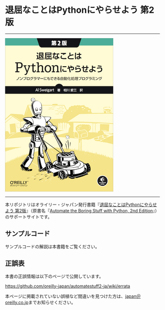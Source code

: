# 退屈なことはPythonにやらせよう 第2版

---

![表紙](automate-the-boring-stuff-with-python-2e.png)

---

本リポジトリはオライリー・ジャパン発行書籍『[退屈なことはPythonにやらせよう 第2版](https://www.amazon.co.jp/dp/4873119278/)』（原書名『[Automate the Boring Stuff with Python, 2nd Edition](https://nostarch.com/automatestuff2)』） のサポートサイトです。

## サンプルコード

サンプルコードの解説は本書籍をご覧ください。

## 正誤表

本書の正誤情報は以下のページで公開しています。

https://github.com/oreilly-japan/automatestuff2-ja/wiki/errata

本ページに掲載されていない誤植など間違いを見つけた方は、[japan＠oreilly.co.jp](<mailto:japan＠oreilly.co.jp>)までお知らせください。
